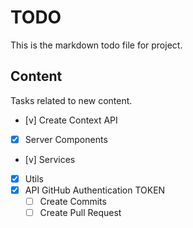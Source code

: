 # TODO

This is the markdown todo file for project.

## Content

Tasks related to new content.

- [v] Create Context API 
- [x] Server Components
- [v] Services 
- [x] Utils
- [x] API GitHub Authentication TOKEN
  - [ ] Create Commits
  - [ ] Create Pull Request
